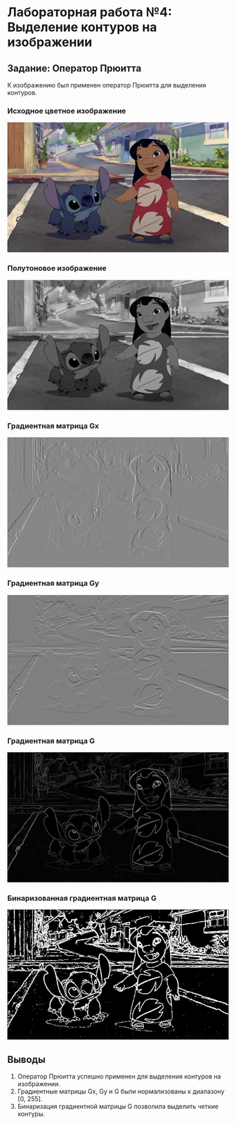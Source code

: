 
# Лабораторная работа №4: Выделение контуров на изображении

## Задание: Оператор Прюитта
К изображению был применен оператор Прюитта для выделения контуров.

### Исходное цветное изображение
![Исходное изображение](image.png)

### Полутоновое изображение
![Полутоновое изображение](image_grayscale.bmp)

### Градиентная матрица Gx
![Градиентная матрица Gx](image_Gx.bmp)

### Градиентная матрица Gy
![Градиентная матрица Gy](image_Gy.bmp)

### Градиентная матрица G
![Градиентная матрица G](image_G.bmp)

### Бинаризованная градиентная матрица G
![Бинаризованная градиентная матрица G](image_G_binary.bmp)

## Выводы
1. Оператор Прюитта успешно применен для выделения контуров на изображении.
2. Градиентные матрицы Gx, Gy и G были нормализованы к диапазону [0, 255].
3. Бинаризация градиентной матрицы G позволила выделить четкие контуры.
